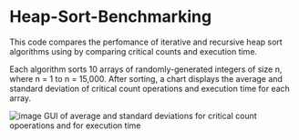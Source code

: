 # Heap-Sort-Benchmarking
This code compares the perfomance of iterative and recursive heap sort algorithms using by comparing critical counts and execution time.

Each algorithm sorts 10 arrays of randomly-generated integers of size n, where n = 1 to n = 15,000. After sorting, a chart displays the average and standard deviation of critical count operations and execution time for each array.

![image](https://user-images.githubusercontent.com/16492566/83681819-f1eeaf00-a5b0-11ea-94a1-6f4490a592ee.png)
GUI of average and standard deviations for critical count opoerations and for execution time
